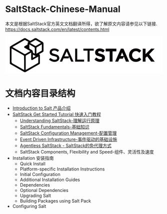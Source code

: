# SaltStack-Chinese-Manual
本文是根据SaltStack官方英文文档翻译所得，欲了解原文内容请参见以下链接.
https://docs.saltstack.com/en/latest/contents.html

![SaltStack Logo](./images/saltstack-logo.png)

# 文档内容目录结构
+ [Introduction to Salt 产品介绍](https://github.com/watermelonbig/SaltStack-Chinese-ManualBook/blob/master/01.Introduction-to-Salt-SaltStack-简介.md)
+ [SaltStack Get Started Tutorial 快速入门教程](https://github.com/watermelonbig/SaltStack-Chinese-ManualBook/blob/master/02-0.SaltStack-Get-Started-快速入门教程.md)
    - [Understanding SaltStack-理解运行原理](https://github.com/watermelonbig/SaltStack-Chinese-ManualBook/blob/master/02-1.Understanding-SaltStack-理解运行原理.md)
    - [SaltStack Fundamentals-基础知识](https://github.com/watermelonbig/SaltStack-Chinese-ManualBook/blob/master/02-2.SaltStack-Fundamentals-基础知识.md)
    - [SaltStack Configuration Management-配置管理](https://github.com/watermelonbig/SaltStack-Chinese-ManualBook/blob/master/02-3.Configuration-Management-配置管理.md)
    - [Event Driven Infrastructure-事件驱动的基础设施](https://github.com/watermelonbig/SaltStack-Chinese-ManualBook/blob/master/02-4.Event-Driven-Infrastructure-基于事件驱动的基础设施.md)
    - [Agentless SaltStack - SaltStack的免代理方式](https://github.com/watermelonbig/SaltStack-Chinese-ManualBook/blob/master/02-5.Agentless-SaltStack-SaltStack的免代理方式.md)
    - SaltStack Components, Flexibility and Speed-组件、灵活性及速度
+ Installation 安装指南
    - Quick Install
    - Platform-specific Installation Instructions
    - Initial Configuration
    - Additional Installation Guides
    - Dependencies
    - Optional Dependencies
    - Upgrading Salt
    - Building Packages using Salt Pack
+ Configuring Salt
